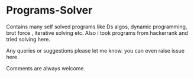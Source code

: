 # Programs-Solver
Contains many self solved programs like Ds algos, dynamic programming, brut force , iterative solving etc. 
Also i took programs from hackerrank and tried solving here.

Any queries or suggestions please let me know.  you can even raise issue here.

Comments are always welcome.
